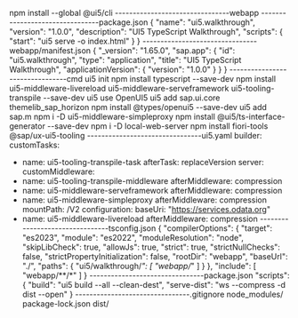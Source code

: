 npm install --global @ui5/cli
--------------------------------webapp
--------------------------------package.json
{
  "name": "ui5.walkthrough",
  "version": "1.0.0",
  "description": "UI5 TypeScript Walkthrough",
  "scripts": {
      "start": "ui5 serve -o index.html"
  }
}
--------------------------------webapp/manifest.json
{
  "_version": "1.65.0",
  "sap.app": {
    "id": "ui5.walkthrough",
    "type": "application",
    "title": "UI5 TypeScript Walkthrough",
    "applicationVersion": {
      "version": "1.0.0"
    }
  }
}
--------------------------------cmd
ui5 init
npm install typescript --save-dev
npm install ui5-middleware-livereload ui5-middleware-serveframework ui5-tooling-transpile --save-dev
ui5 use OpenUI5
ui5 add sap.ui.core themelib_sap_horizon
npm install @types/openui5 --save-dev
ui5 add sap.m
npm i -D ui5-middleware-simpleproxy
npm install @ui5/ts-interface-generator --save-dev
npm i -D local-web-server
npm install fiori-tools @sap/ux-ui5-tooling
--------------------------------ui5.yaml
builder:
  customTasks:
  - name: ui5-tooling-transpile-task
    afterTask: replaceVersion
server:
  customMiddleware:
  - name: ui5-tooling-transpile-middleware
    afterMiddleware: compression
  - name: ui5-middleware-serveframework
    afterMiddleware: compression
  - name: ui5-middleware-simpleproxy
    afterMiddleware: compression
    mountPath: /V2
    configuration:
      baseUri: "https://services.odata.org"
  - name: ui5-middleware-livereload
    afterMiddleware: compression
--------------------------------tsconfig.json
{
  "compilerOptions": {
    "target": "es2023",
    "module": "es2022",
    "moduleResolution": "node",
    "skipLibCheck": true,
    "allowJs": true,
    "strict": true,
    "strictNullChecks": false,
    "strictPropertyInitialization": false,
    "rootDir": "webapp",
    "baseUrl": "./",
    "paths": {
      "ui5/walkthrough/*": [
        "webapp/*"
      ]
    }
  },
  "include": [
    "webapp/**/*"
  ]
}
--------------------------------package.json
"scripts": {
    "build": "ui5 build --all --clean-dest",
    "serve-dist": "ws --compress -d dist --open"
  }
--------------------------------.gitignore
node_modules/
package-lock.json
dist/
